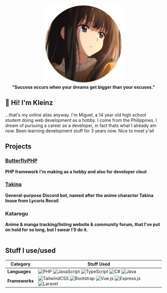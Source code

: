<p align="center">
    <img height="250" src="images/takina.png"><br/>
    <b>"Success occurs when your dreams get bigger than your excuses."</b>
</p>

## 👋 Hi! I'm Kleinz
...that's my online alias anyway. I'm Miguel, a 14 year old high school student doing web development as a hobby. I come from the Philippines. I dream of pursuing a career as a developer, in fact thats what I already am now. Been learning development stuff for 3 years now. Nice to meet y'all

## Projects

<a href="#"><h3><b>ButterflyPHP</b></h3></a>
<b>PHP framework I'm making as a hobby and also for developer clout</b>
<a href="#"><h3><b>Takina</b></h3></a>
<b>General-purpose Discord bot, named after the anime character Takina Inoue from Lycoris Recoil</b>
<a><h3><b>Katarogu</b></h3></a>
<b>Anime & manga tracking/listing website & community forum, that I've put on hold for so long, but I swear I'll do it.</b><br/><br/>

<h2>Stuff I use/used</h2>

| Category  | Stuff Used                                                                                          |
| --------- | --------------------------------------------------------------------------------------------------- |
| <strong>Languages</strong> | ![PHP](https://img.shields.io/badge/php-%23777BB4.svg?style=for-the-badge&logo=php&logoColor=white) ![JavaScript](https://img.shields.io/badge/javascript-%23323330.svg?style=for-the-badge&logo=javascript&logoColor=%23F7DF1E) ![TypeScript](https://img.shields.io/badge/typescript-%23007ACC.svg?style=for-the-badge&logo=typescript&logoColor=white) ![C#](https://img.shields.io/badge/c%23-%23239120.svg?style=for-the-badge&logo=c-sharp&logoColor=white) ![Java](https://img.shields.io/badge/java-%23ED8B00.svg?style=for-the-badge&logo=java&logoColor=white) |
| <strong>Frameworks</strong> | ![TailwindCSS](https://img.shields.io/badge/tailwindcss-%2338B2AC.svg?style=for-the-badge&logo=tailwind-css&logoColor=white) ![Bootstrap](https://img.shields.io/badge/bootstrap-%23563D7C.svg?style=for-the-badge&logo=bootstrap&logoColor=white) ![Vue.js](https://img.shields.io/badge/vuejs-%2335495e.svg?style=for-the-badge&logo=vuedotjs&logoColor=%234FC08D) ![Express.js](https://img.shields.io/badge/express.js-%23404d59.svg?style=for-the-badge&logo=express&logoColor=%2361DAFB) ![Laravel](https://img.shields.io/badge/laravel-%23FF2D20.svg?style=for-the-badge&logo=laravel&logoColor=white) |
